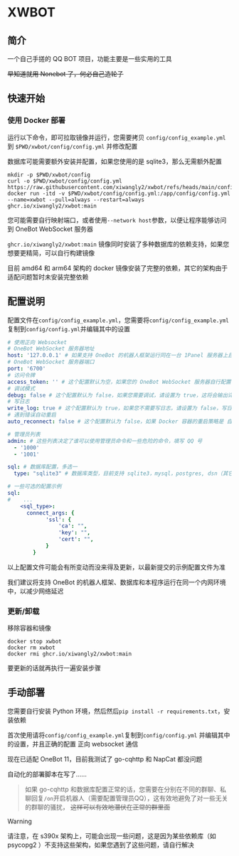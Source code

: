 # XWBOT

## 简介

一个自己手搓的 QQ BOT 项目，功能主要是一些实用的工具

~~早知道就用 Nonebot 了，何必自己造轮子~~

## 快速开始

### 使用 Docker 部署

运行以下命令，即可拉取镜像并运行，您需要拷贝 `config/config_example.yml` 到 `$PWD/xwbot/config/config.yml` 并修改配置

数据库可能需要额外安装并配置，如果您使用的是 sqlite3，那么无需额外配置

```shell
mkdir -p $PWD/xwbot/config
curl -o $PWD/xwbot/config/config.yml https://raw.githubusercontent.com/xiwangly2/xwbot/refs/heads/main/config/config_example.yml
docker run -itd -v $PWD/xwbot/config/config.yml:/app/config/config.yml --name=xwbot --pull=always --restart=always ghcr.io/xiwangly2/xwbot:main
```

您可能需要自行映射端口，或者使用`--network host`参数，以便让程序能够访问到 OneBot WebSocket 服务器

`ghcr.io/xiwangly2/xwbot:main` 镜像同时安装了多种数据库的依赖支持，如果您想要更精简，可以自行构建镜像

目前 amd64 和 arm64 架构的 docker 镜像安装了完整的依赖，其它的架构由于适配问题暂时未安装完整依赖

## 配置说明

配置文件在`config/config_example.yml`，您需要将`config/config_example.yml`复制到`config/config.yml`并编辑其中的设置

```yaml
# 使用正向 Websocket
# OneBot WebSocket 服务器地址
host: '127.0.0.1' # 如果支持 OneBot 的机器人框架运行同在一台 1Panel 服务器上且均使用 Docker部署，可以使用 172.18.0.1
# OneBot WebSocket 服务器端口
port: '6700'
# 访问令牌
access_token: '' # 这个配置默认为空，如果您的 OneBot WebSocket 服务器自行配置了访问令牌，请填写
# 调试模式
debug: false # 这个配置默认为 false，如果您需要调试，请设置为 true，这将会输出详尽的日志信息
# 写日志
write_log: true # 这个配置默认为 true，如果您不需要写日志，请设置为 false，写日志会将所有对话记录写入到数据库中
# 遇到错误自动重启
auto_reconnect: false # 这个配置默认为 false，如果 Docker 容器的重启策略是 自动重启，建议保持设置为 false，这对于独立部署的程序且没有守护进程的情况下，可以保证程序不会因为错误而终止

# 管理员列表
admin: # 这些列表决定了谁可以使用管理员命令和一些危险的命令，填写 QQ 号
  - '1000'
  - '1001'

sql: # 数据库配置，多选一
  type: "sqlite3" # 数据库类型，目前支持 sqlite3，mysql，postgres, dsn（其它的需要自行解决依赖）
```

```yaml
# 一些可选的配置示例
sql:
#    ...
    <sql_type>:
      connect_args: {
            'ssl': {
                'ca': "",
                'key': "",
                'cert': "",
            }
        }
```

以上配置文件可能会有所变动而没来得及更新，以最新提交的示例配置文件为准

我们建议将支持 OneBot 的机器人框架、数据库和本程序运行在同一个内网环境中，以减少网络延迟

### 更新/卸载

移除容器和镜像

```shell
docker stop xwbot
docker rm xwbot
docker rmi ghcr.io/xiwangly2/xwbot:main
```

要更新的话就再执行一遍安装步骤

## 手动部署

您需要自行安装 Python 环境，然后然后`pip install -r requirements.txt`，安装依赖

首次使用请将`config/config_example.yml`复制到`config/config.yml`
并编辑其中的设置，并且正确的配置 正向 websocket 通信

现在已适配 OneBot 11，目前我测试了 go-cqhttp 和 NapCat 都没问题

自动化的部署脚本在写了……

> 如果 go-cqhttp 和数据库配置正常的话，您需要在分别在不同的群聊、私聊回复`/on`开启机器人（需要配置管理员QQ），这有效地避免了对一些无关的群聊的骚扰，
~~这样可以有效地潜伏在正常的群里面~~


> [!WARNING]
> 请注意，在 s390x 架构上，可能会出现一些问题，这是因为某些依赖库（如 psycopg2 ）不支持这些架构，如果您遇到了这些问题，请自行解决
